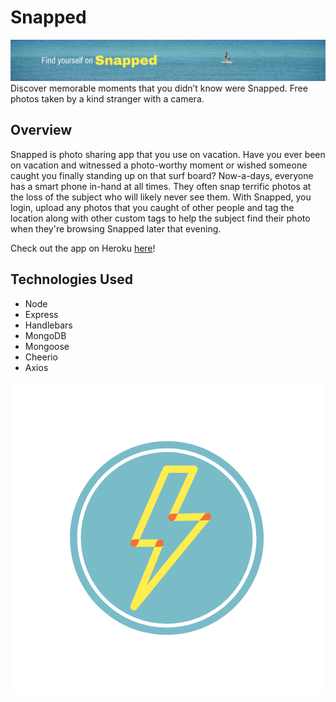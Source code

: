 # Snapped
![](client/src/assets/homeImageCrop.png)
Discover memorable moments that you didn’t know were Snapped. Free photos taken by a kind stranger with a camera.
## Overview
Snapped is photo sharing app that you use on vacation. Have you ever been on vacation and witnessed a photo-worthy moment or wished someone caught you finally standing up on that surf board? Now-a-days, everyone has a smart phone in-hand at all times. They often snap terrific photos at the loss of the subject who will likely never see them. With Snapped, you login, upload any photos that you caught of other people and tag the location along with other custom tags to help the subject find their photo when they're browsing Snapped later that evening.

Check out the app on Heroku [here]()!




## Technologies Used
- Node
- Express
- Handlebars
- MongoDB
- Mongoose
- Cheerio
- Axios

![](client/public/assets/Snapped_Logo.png)
